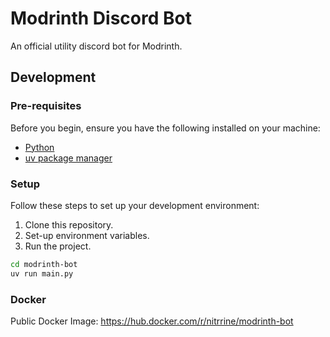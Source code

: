 # Modrinth Discord Bot

An official utility discord bot for Modrinth.

## Development

### Pre-requisites

Before you begin, ensure you have the following installed on your machine:

- [Python](https://www.python.org/)
- [uv package manager](https://docs.astral.sh/uv/)

### Setup

Follow these steps to set up your development environment:

1. Clone this repository.
2. Set-up environment variables.
3. Run the project.

```bash
cd modrinth-bot
uv run main.py
```

### Docker

Public Docker Image: https://hub.docker.com/r/nitrrine/modrinth-bot
